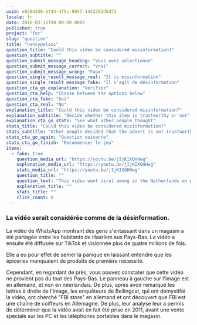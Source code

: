 ```yaml
---
uuid: e8204456-bf44-4f5c-8947-1442202d5d72
locale: fr
date: 2016-03-12T00:00:00.000Z
published: true
project: "for"
slug: "question"
title: "nancypelosi"
question_title: "Could this video be considered misinformation?"
question_subtitle: ""
question_submit_message_heading: "Vous avez sélectionné"
question_submit_message_correct: "Vrai"
question_submit_message_wrong: "Faux"
question_single_result_message_real: "It is misinformation"
question_single_result_message_fake: "Il s'agit de désinformation"
question_cta_go_explanation: "Vérifiez"
question_cta_help: "Choose between the options below"
question_cta_fake: "Oui"
question_cta_real: "No"
explanation_title: "Could this video be considered misinformation?"
explanation_subtitle: "Decide whether this item is trustworthy or not"
explanation_cta_go_stats: "See what other people thought"
stats_title: "Could this video be considered misinformation?"
stats_subtitle: "Other people decided that the advert is not trustworthy"
stats_cta_go_again: "Question suivante"
stats_cta_go_finish: "Recommencer le jeu"
items:
  - fake: true
    question_media_url: "https://youtu.be/jIjKIXQHHwg"
    explanation_media_url: "https://youtu.be/jIjKIXQHHwg"
    stats_media_url: "https://youtu.be/jIjKIXQHHwg"
    question_title: ""
    question_text: "This video went viral among in the Netherlands on platforms such as TikTok and WhatsApp in March 2020 at the start of the COVID-19 pandemic in Europe, as evidence that grocery stores were being mobbed by shoppers stocking up on supplies."
    explanation_title: ""
    stats_title: ""
    click_count: 0
---
```

### La vidéo serait considérée comme de la désinformation.

La vidéo de WhatsApp montrant des gens s'entassant dans un magasin a été partagée entre les habitants de Haarlem aux Pays-Bas. La vidéo a ensuite été diffusée sur TikTok et visionnée plus de quatre millions de fois. 

Elle a eu pour effet de semer la panique en laissant entendre que les épiceries manquaient de produits de première nécessité. 

Cependant, en regardant de près, vous pouvez constater que cette vidéo ne provient pas du tout des Pays-Bas. Le panneau à gauche sur l'image est en allemand, et non en néerlandais. De plus, après avoir remarqué les lettres à droite de l'image, les enquêteurs de Bellingcat, qui ont démystifié la vidéo, ont cherché "FBI store" en allemand et ont découvert que FBI est une chaîne de coiffeurs en Allemagne. De plus, leur analyse leur a permis de déterminer que la vidéo avait en fait été prise en 2011, avant une vente spéciale sur les PC et les téléphones portables dans le magasin.
